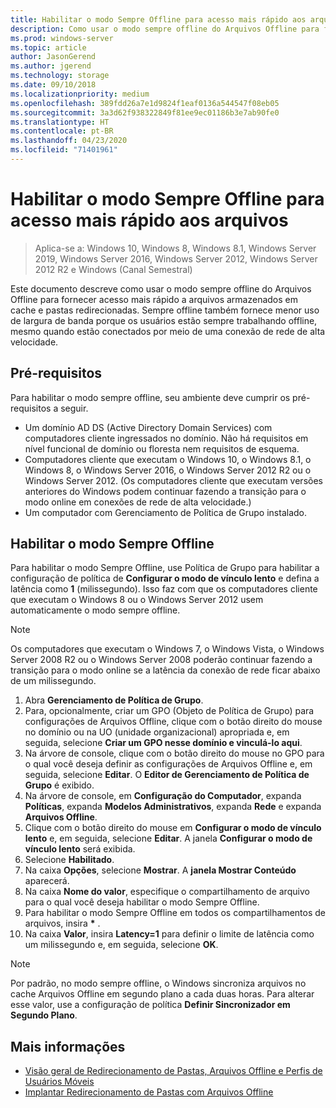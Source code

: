 ```yaml
---
title: Habilitar o modo Sempre Offline para acesso mais rápido aos arquivos
description: Como usar o modo sempre offline do Arquivos Offline para fornecer acesso mais rápido a arquivos armazenados em cache e pastas redirecionadas.
ms.prod: windows-server
ms.topic: article
author: JasonGerend
ms.author: jgerend
ms.technology: storage
ms.date: 09/10/2018
ms.localizationpriority: medium
ms.openlocfilehash: 389fdd26a7e1d9824f1eaf0136a544547f08eb05
ms.sourcegitcommit: 3a3d62f938322849f81ee9ec01186b3e7ab90fe0
ms.translationtype: HT
ms.contentlocale: pt-BR
ms.lasthandoff: 04/23/2020
ms.locfileid: "71401961"
---
```

# <a name="enable-always-offline-mode-for-faster-access-to-files"></a>Habilitar o modo Sempre Offline para acesso mais rápido aos arquivos

>Aplica-se a: Windows 10, Windows 8, Windows 8.1, Windows Server 2019, Windows Server 2016, Windows Server 2012, Windows Server 2012 R2 e Windows (Canal Semestral)

Este documento descreve como usar o modo sempre offline do Arquivos Offline para fornecer acesso mais rápido a arquivos armazenados em cache e pastas redirecionadas. Sempre offline também fornece menor uso de largura de banda porque os usuários estão sempre trabalhando offline, mesmo quando estão conectados por meio de uma conexão de rede de alta velocidade.

## <a name="prerequisites"></a>Pré-requisitos

Para habilitar o modo sempre offline, seu ambiente deve cumprir os pré-requisitos a seguir.

- Um domínio AD DS (Active Directory Domain Services) com computadores cliente ingressados no domínio. Não há requisitos em nível funcional de domínio ou floresta nem requisitos de esquema.
- Computadores cliente que executam o Windows 10, o Windows 8.1, o Windows 8, o Windows Server 2016, o Windows Server 2012 R2 ou o Windows Server 2012. (Os computadores cliente que executam versões anteriores do Windows podem continuar fazendo a transição para o modo online em conexões de rede de alta velocidade.)
- Um computador com Gerenciamento de Política de Grupo instalado.

## <a name="enable-always-offline-mode"></a>Habilitar o modo Sempre Offline

Para habilitar o modo Sempre Offline, use Política de Grupo para habilitar a configuração de política de **Configurar o modo de vínculo lento** e defina a latência como **1** (milissegundo). Isso faz com que os computadores cliente que executam o Windows 8 ou o Windows Server 2012 usem automaticamente o modo sempre offline.

>[!NOTE]
>Os computadores que executam o Windows 7, o Windows Vista, o Windows Server 2008 R2 ou o Windows Server 2008 poderão continuar fazendo a transição para o modo online se a latência da conexão de rede ficar abaixo de um milissegundo.

1. Abra **Gerenciamento de Política de Grupo**.
2. Para, opcionalmente, criar um GPO (Objeto de Política de Grupo) para configurações de Arquivos Offline, clique com o botão direito do mouse no domínio ou na UO (unidade organizacional) apropriada e, em seguida, selecione **Criar um GPO nesse domínio e vinculá-lo aqui**.
3. Na árvore de console, clique com o botão direito do mouse no GPO para o qual você deseja definir as configurações de Arquivos Offline e, em seguida, selecione **Editar**. O **Editor de Gerenciamento de Política de Grupo** é exibido.
4. Na árvore de console, em **Configuração do Computador**, expanda **Políticas**, expanda **Modelos Administrativos**, expanda **Rede** e expanda **Arquivos Offline**.
5. Clique com o botão direito do mouse em **Configurar o modo de vínculo lento** e, em seguida, selecione **Editar**. A janela **Configurar o modo de vínculo lento** será exibida.
6. Selecione **Habilitado**.
7. Na caixa **Opções**, selecione **Mostrar**. A **janela Mostrar Conteúdo** aparecerá.
8. Na caixa **Nome do valor**, especifique o compartilhamento de arquivo para o qual você deseja habilitar o modo Sempre Offline.
9. Para habilitar o modo Sempre Offline em todos os compartilhamentos de arquivos, insira **\*** .
10. Na caixa **Valor**, insira **Latency=1** para definir o limite de latência como um milissegundo e, em seguida, selecione **OK**.

>[!NOTE]
>Por padrão, no modo sempre offline, o Windows sincroniza arquivos no cache Arquivos Offline em segundo plano a cada duas horas. Para alterar esse valor, use a configuração de política **Definir Sincronizador em Segundo Plano**.

## <a name="more-information"></a>Mais informações

* [Visão geral de Redirecionamento de Pastas, Arquivos Offline e Perfis de Usuários Móveis](folder-redirection-rup-overview.md)
* [Implantar Redirecionamento de Pastas com Arquivos Offline](deploy-folder-redirection.md)